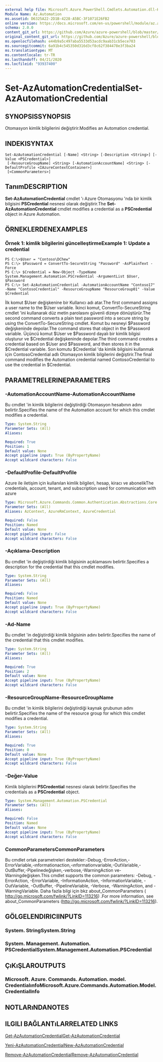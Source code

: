 ```yaml
---
external help file: Microsoft.Azure.PowerShell.Cmdlets.Automation.dll-Help.xml
Module Name: Az.Automation
ms.assetid: D6325A22-2D1B-4228-A5BC-3F1071E26FB2
online version: https://docs.microsoft.com/en-us/powershell/module/az.automation/set-azautomationcredential
schema: 2.0.0
content_git_url: https://github.com/Azure/azure-powershell/blob/master/src/Automation/Automation/help/Set-AzAutomationCredential.md
original_content_git_url: https://github.com/Azure/azure-powershell/blob/master/src/Automation/Automation/help/Set-AzAutomationCredential.md
ms.openlocfilehash: e44b9a5c497aba5533d53acdc9aab31cb5ece703
ms.sourcegitcommit: 6a91b4c545350d316d3cf8c62f384478e3f3ba24
ms.translationtype: MT
ms.contentlocale: tr-TR
ms.lasthandoff: 04/21/2020
ms.locfileid: "93937400"
---
```

# <span data-ttu-id="9553b-101">Set-AzAutomationCredential</span><span class="sxs-lookup"><span data-stu-id="9553b-101">Set-AzAutomationCredential</span></span>

## <span data-ttu-id="9553b-102">SYNOPSIS</span><span class="sxs-lookup"><span data-stu-id="9553b-102">SYNOPSIS</span></span>
<span data-ttu-id="9553b-103">Otomasyon kimlik bilgilerini değiştirir.</span><span class="sxs-lookup"><span data-stu-id="9553b-103">Modifies an Automation credential.</span></span>

## <span data-ttu-id="9553b-104">INDEKI</span><span class="sxs-lookup"><span data-stu-id="9553b-104">SYNTAX</span></span>

```
Set-AzAutomationCredential [-Name] <String> [-Description <String>] [-Value <PSCredential>]
 [-ResourceGroupName] <String> [-AutomationAccountName] <String> [-DefaultProfile <IAzureContextContainer>]
 [<CommonParameters>]
```

## <span data-ttu-id="9553b-105">Tanım</span><span class="sxs-lookup"><span data-stu-id="9553b-105">DESCRIPTION</span></span>
<span data-ttu-id="9553b-106">**Set-AzAutomationCredential** cmdlet 'ı Azure Otomasyonu 'nda bir kimlik bilgisini **PSCredential** nesnesi olarak değiştirir.</span><span class="sxs-lookup"><span data-stu-id="9553b-106">The **Set-AzAutomationCredential** cmdlet modifies a credential as a **PSCredential** object in Azure Automation.</span></span>

## <span data-ttu-id="9553b-107">ÖRNEKLERDEN</span><span class="sxs-lookup"><span data-stu-id="9553b-107">EXAMPLES</span></span>

### <span data-ttu-id="9553b-108">Örnek 1: kimlik bilgilerini güncelleştirme</span><span class="sxs-lookup"><span data-stu-id="9553b-108">Example 1: Update a credential</span></span>
```
PS C:\>$User = "Contoso\DChew"
PS C:\> $Password = ConvertTo-SecureString "Password" -AsPlainText -Force
PS C:\> $Credential = New-Object -TypeName System.Management.Automation.PSCredential -ArgumentList $User, $Password
PS C:\> Set-AzAutomationCredential -AutomationAccountName "Contoso17" -Name "ContosoCredential" -ResourceGroupName "ResourceGroup01" -Value $Credential
```

<span data-ttu-id="9553b-109">İlk komut $User değişkenine bir Kullanıcı adı atar.</span><span class="sxs-lookup"><span data-stu-id="9553b-109">The first command assigns a user name to the $User variable.</span></span>
<span data-ttu-id="9553b-110">İkinci komut, ConvertTo-SecureString cmdlet 'ini kullanarak düz metin parolasını güvenli dizeye dönüştürür.</span><span class="sxs-lookup"><span data-stu-id="9553b-110">The second command converts a plain text password into a secure string by using the ConvertTo-SecureString cmdlet.</span></span>
<span data-ttu-id="9553b-111">Komut bu nesneyi $Password değişkeninde depolar.</span><span class="sxs-lookup"><span data-stu-id="9553b-111">The command stores that object in the $Password variable.</span></span>
<span data-ttu-id="9553b-112">Üçüncü komut $User ve $Password dayalı bir kimlik bilgisi oluşturur ve $Credential değişkeninde depolar.</span><span class="sxs-lookup"><span data-stu-id="9553b-112">The third command creates a credential based on $User and $Password, and then stores it in the $Credential variable.</span></span>
<span data-ttu-id="9553b-113">Son komutu $Credential 'da kimlik bilgisini kullanmak için ContosoCredential adlı Otomasyon kimlik bilgilerini değiştirir.</span><span class="sxs-lookup"><span data-stu-id="9553b-113">The final command modifies the Automation credential named ContosoCredential to use the credential in $Credential.</span></span>

## <span data-ttu-id="9553b-114">PARAMETRELERINE</span><span class="sxs-lookup"><span data-stu-id="9553b-114">PARAMETERS</span></span>

### <span data-ttu-id="9553b-115">-AutomationAccountName</span><span class="sxs-lookup"><span data-stu-id="9553b-115">-AutomationAccountName</span></span>
<span data-ttu-id="9553b-116">Bu cmdlet 'in kimlik bilgilerini değiştirdiği Otomasyon hesabının adını belirtir.</span><span class="sxs-lookup"><span data-stu-id="9553b-116">Specifies the name of the Automation account for which this cmdlet modifies a credential.</span></span>

```yaml
Type: System.String
Parameter Sets: (All)
Aliases:

Required: True
Position: 1
Default value: None
Accept pipeline input: True (ByPropertyName)
Accept wildcard characters: False
```

### <span data-ttu-id="9553b-117">-DefaultProfile</span><span class="sxs-lookup"><span data-stu-id="9553b-117">-DefaultProfile</span></span>
<span data-ttu-id="9553b-118">Azure ile iletişim için kullanılan kimlik bilgileri, hesap, kiracı ve abonelik</span><span class="sxs-lookup"><span data-stu-id="9553b-118">The credentials, account, tenant, and subscription used for communication with azure</span></span>

```yaml
Type: Microsoft.Azure.Commands.Common.Authentication.Abstractions.Core.IAzureContextContainer
Parameter Sets: (All)
Aliases: AzContext, AzureRmContext, AzureCredential

Required: False
Position: Named
Default value: None
Accept pipeline input: False
Accept wildcard characters: False
```

### <span data-ttu-id="9553b-119">-Açıklama</span><span class="sxs-lookup"><span data-stu-id="9553b-119">-Description</span></span>
<span data-ttu-id="9553b-120">Bu cmdlet 'in değiştirdiği kimlik bilgisinin açıklamasını belirtir.</span><span class="sxs-lookup"><span data-stu-id="9553b-120">Specifies a description for the credential that this cmdlet modifies.</span></span>

```yaml
Type: System.String
Parameter Sets: (All)
Aliases:

Required: False
Position: Named
Default value: None
Accept pipeline input: True (ByPropertyName)
Accept wildcard characters: False
```

### <span data-ttu-id="9553b-121">-Ad</span><span class="sxs-lookup"><span data-stu-id="9553b-121">-Name</span></span>
<span data-ttu-id="9553b-122">Bu cmdlet 'in değiştirdiği kimlik bilgisinin adını belirtir.</span><span class="sxs-lookup"><span data-stu-id="9553b-122">Specifies the name of the credential that this cmdlet modifies.</span></span>

```yaml
Type: System.String
Parameter Sets: (All)
Aliases:

Required: True
Position: 2
Default value: None
Accept pipeline input: True (ByPropertyName)
Accept wildcard characters: False
```

### <span data-ttu-id="9553b-123">-ResourceGroupName</span><span class="sxs-lookup"><span data-stu-id="9553b-123">-ResourceGroupName</span></span>
<span data-ttu-id="9553b-124">Bu cmdlet 'in kimlik bilgilerini değiştirdiği kaynak grubunun adını belirtir.</span><span class="sxs-lookup"><span data-stu-id="9553b-124">Specifies the name of the resource group for which this cmdlet modifies a credential.</span></span>

```yaml
Type: System.String
Parameter Sets: (All)
Aliases:

Required: True
Position: 0
Default value: None
Accept pipeline input: True (ByPropertyName)
Accept wildcard characters: False
```

### <span data-ttu-id="9553b-125">-Değer</span><span class="sxs-lookup"><span data-stu-id="9553b-125">-Value</span></span>
<span data-ttu-id="9553b-126">Kimlik bilgilerini **PSCredential** nesnesi olarak belirtir.</span><span class="sxs-lookup"><span data-stu-id="9553b-126">Specifies the credentials as a **PSCredential** object.</span></span>

```yaml
Type: System.Management.Automation.PSCredential
Parameter Sets: (All)
Aliases:

Required: False
Position: Named
Default value: None
Accept pipeline input: True (ByPropertyName)
Accept wildcard characters: False
```

### <span data-ttu-id="9553b-127">CommonParameters</span><span class="sxs-lookup"><span data-stu-id="9553b-127">CommonParameters</span></span>
<span data-ttu-id="9553b-128">Bu cmdlet ortak parametreleri destekler:-Debug,-ErrorAction,-ErrorVariable,-ınformationaction,-ınformationvariable,-OutVariable,-OutBuffer,-Pipelinedeğişken,-verbose,-WarningAction ve-Warningdeğişken.</span><span class="sxs-lookup"><span data-stu-id="9553b-128">This cmdlet supports the common parameters: -Debug, -ErrorAction, -ErrorVariable, -InformationAction, -InformationVariable, -OutVariable, -OutBuffer, -PipelineVariable, -Verbose, -WarningAction, and -WarningVariable.</span></span> <span data-ttu-id="9553b-129">Daha fazla bilgi için bkz about_CommonParameters ( http://go.microsoft.com/fwlink/?LinkID=113216) .</span><span class="sxs-lookup"><span data-stu-id="9553b-129">For more information, see about_CommonParameters (http://go.microsoft.com/fwlink/?LinkID=113216).</span></span>

## <span data-ttu-id="9553b-130">GÖLGELENDIRICI</span><span class="sxs-lookup"><span data-stu-id="9553b-130">INPUTS</span></span>

### <span data-ttu-id="9553b-131">System. String</span><span class="sxs-lookup"><span data-stu-id="9553b-131">System.String</span></span>

### <span data-ttu-id="9553b-132">System. Management. Automation. PSCredential</span><span class="sxs-lookup"><span data-stu-id="9553b-132">System.Management.Automation.PSCredential</span></span>

## <span data-ttu-id="9553b-133">ÇıKıŞLAR</span><span class="sxs-lookup"><span data-stu-id="9553b-133">OUTPUTS</span></span>

### <span data-ttu-id="9553b-134">Microsoft. Azure. Commands. Automation. model. Credentialınfo</span><span class="sxs-lookup"><span data-stu-id="9553b-134">Microsoft.Azure.Commands.Automation.Model.CredentialInfo</span></span>

## <span data-ttu-id="9553b-135">NOTLARıNDA</span><span class="sxs-lookup"><span data-stu-id="9553b-135">NOTES</span></span>

## <span data-ttu-id="9553b-136">ILGILI BAĞLANTıLAR</span><span class="sxs-lookup"><span data-stu-id="9553b-136">RELATED LINKS</span></span>

[<span data-ttu-id="9553b-137">Get-AzAutomationCredential</span><span class="sxs-lookup"><span data-stu-id="9553b-137">Get-AzAutomationCredential</span></span>](./Get-AzAutomationCredential.md)

[<span data-ttu-id="9553b-138">Yeni-AzAutomationCredential</span><span class="sxs-lookup"><span data-stu-id="9553b-138">New-AzAutomationCredential</span></span>](./New-AzAutomationCredential.md)

[<span data-ttu-id="9553b-139">Remove-AzAutomationCredential</span><span class="sxs-lookup"><span data-stu-id="9553b-139">Remove-AzAutomationCredential</span></span>](./Remove-AzAutomationCredential.md)


